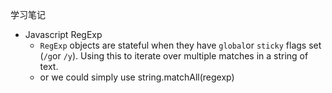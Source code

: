 学习笔记

- Javascript RegExp
  - `RegExp` objects are stateful when they have `global`or `sticky` flags set (`/g`or `/y`). Using this to iterate over multiple matches in a string of text.
  - or we could simply use string.matchAll(regexp)
